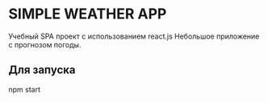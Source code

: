 # SIMPLE WEATHER APP
Учебный SPA проект с использованием react.js
Небольшое приложение с прогнозом погоды.

## Для запуска
npm start
